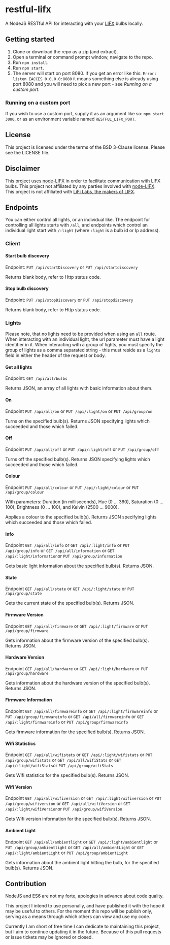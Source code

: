 # restful-lifx
A NodeJS RESTful API for interacting with your [LIFX](http://www.lifx.com/) bulbs locally.

## Getting started

1. Clone or download the repo as a zip (and extract).
2. Open a terminal or command prompt window, navigate to the repo.
3. Run `npm install`.
4. Run `npm start`.
5. The server will start on port 8080. If you get an error like this: `Error: listen EACCES 0.0.0.0:8080` it means something else is already using port 8080 and you will need to pick a new port - see _Running on a custom port_.

### Running on a custom port

If you wish to use a custom port, supply it as an argument like so: `npm start 3000`, or as an environment variable named `RESTFUL_LIFX_PORT`.

## License

This project is licensed under the terms of the BSD 3-Clause license. Please see the LICENSE file.

## Disclaimer

This project uses [node-LIFX](https://www.npmjs.com/package/node-lifx) in order to facilitate communication with LIFX bulbs. This project not affiliated by any parties involved with [node-LIFX](https://www.npmjs.com/package/node-lifx). This project is not affiliated with [LiFi Labs, the makers of LIFX](http://www.lifx.com/pages/about).

## Endpoints

You can either control all lights, or an individual like. The endpoint for controlling all lights starts with `/all`, and endpoints which control an individual light start with `/:light` (where `:light` is a bulb id or Ip address).

### Client

#### Start bulb discovery

Endpoint: `PUT /api/startDiscovery` or `PUT /api/startdiscovery`

Returns blank body, refer to Http status code.

#### Stop bulb discovery

Endpoint: `PUT /api/stopDiscovery` or `PUT /api/stopdiscovery`

Returns blank body, refer to Http status code.

### Lights

Please note, that no lights need to be provided when using an `all` route. When interacting with an individual light, the url parameter must have a light identifier in it. When interacting with a group of lights, you must specify the group of lights as a comma separated string - this must reside as a `lights` field in either the header of the request or body.

#### Get all lights

Endpoint: `GET /api/all/bulbs`

Returns JSON, an array of all lights with basic information about them.

#### On

Endpoint `PUT /api/all/on` or `PUT /api/:light/on` or `PUT /api/group/on`

Turns on the specified bulb(s). Returns JSON specifying lights which succeeded and those which failed.

#### Off

Endpoint `PUT /api/all/off` or `PUT /api/:light/off` or `PUT /api/group/off`

Turns off the specified bulb(s). Returns JSON specifying lights which succeeded and those which failed.

#### Colour

Endpoint `PUT /api/all/colour` or `PUT /api/:light/colour` or `PUT /api/group/colour`

With parameters: Duration (in milliseconds), Hue (0 ... 360), Saturation (0 ... 100), Brightness (0 ... 100), and Kelvin (2500 ... 9000).

Applies a colour to the specified bulb(s). Returns JSON specifying lights which succeeded and those which failed.

#### Info

Endpoint `GET /api/all/info` or `GET /api/:light/info` or `PUT /api/group/info`  or `GET /api/all/information` or `GET /api/:light/information`or `PUT /api/group/information`

Gets basic light information about the specified bulb(s). Returns JSON.

#### State

Endpoint `GET /api/all/state` or `GET /api/:light/state` or `PUT /api/group/state`

Gets the current state of the specified bulb(s). Returns JSON.

#### Firmware Version

Endpoint `GET /api/all/firmware` or `GET /api/:light/firmware` or `PUT /api/group/firmware`

Gets information about the firmware version of the specified bulb(s). Returns JSON.

#### Hardware Version

Endpoint `GET /api/all/hardware` or `GET /api/:light/hardware` or `PUT /api/group/hardware`

Gets information about the hardware version of the specified bulb(s). Returns JSON.

#### Firmware Information

Endpoint `GET /api/all/firmwareinfo` or `GET /api/:light/firmwareinfo` or `PUT /api/group/firmwareinfo` or `GET /api/all/firmwareinfo` or `GET /api/:light/firmwareinfo` or `PUT /api/group/firmwareinfo`

Gets firmware information for the specified bulb(s). Returns JSON.

#### Wifi Statistics

Endpoint `GET /api/all/wifistats` or `GET /api/:light/wifistats` or `PUT /api/group/wifistats`  or `GET /api/all/wifiStats` or `GET /api/:light/wifiStats`or `PUT /api/group/wifiStats`

Gets Wifi statistics for the specified bulb(s). Returns JSON.

#### Wifi Version

Endpoint `GET /api/all/wifiversion` or `GET /api/:light/wifiversion` or `PUT /api/group/wifiversion`  or `GET /api/all/wifiVersion` or `GET /api/:light/wifiVersion`or `PUT /api/group/wifiVersion`

Gets Wifi version information for the specified bulb(s). Returns JSON.

#### Ambient Light

Endpoint `GET /api/all/ambientlight` or `GET /api/:light/ambientlight` or `PUT /api/group/ambientlight` or `GET /api/all/ambientLight` or `GET /api/:light/ambientLight` or `PUT /api/group/ambientLight`

Gets information about the ambient light hitting the bulb, for the specified bulb(s). Returns JSON.

## Contribution

NodeJS and ES6 are not my forte, apologies in advance about code quality.

This project I intend to use personally, and have published it with the hope it may be useful to others. For the moment this repo will be publish only, serving as a means through which others can view and use my code.

Currently I am short of free time I can dedicate to maintaining this project, but I aim to continue updating it in the future. Because of this pull requests or issue tickets may be ignored or closed.
